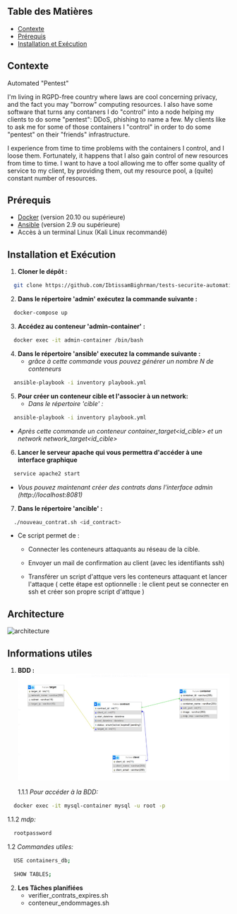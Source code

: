 ## Table des Matières

- [Contexte](#contexte)
- [Prérequis](#prérequis)
- [Installation et Exécution](#installation-et-exécution)



## Contexte 

Automated "Pentest"

  I'm living in RGPD-free country where laws are cool concerning privacy,  and  the fact you may "borrow" computing resources. I also have some software that turns any contaners I do "control" into a node helping my clients to do some "pentest": DDoS, phishing to name a few. My clients like to ask me for some of those containers I "control" in order to do some "pentest" on their "friends" infrastructure. 

I experience from time to time problems with the containers I control, and I loose them. Fortunately, it happens that I also gain control of new resources from time to time. I  want to have a tool allowing me to offer some quality of service to my client, by providing them, out my resource pool, a (quite) constant number of resources. 

## Prérequis

- [Docker](https://docs.docker.com/get-docker/) (version 20.10 ou supérieure)
- [Ansible](https://docs.ansible.com/ansible/latest/installation_guide/intro_install.html) (version 2.9 ou supérieure)
- Accès à un terminal Linux (Kali Linux recommandé)



## Installation et Exécution 

1. **Cloner le dépôt :**
  ```bash
    git clone https://github.com/IbtissamBighrman/tests-securite-automatises.git
  ```
2. **Dans le répertoire 'admin' exécutez la commande suivante :**
  ```bash
    docker-compose up
  ```
3. **Accédez au conteneur 'admin-container' :**
  ```bash
    docker exec -it admin-container /bin/bash
  ```
4. **Dans le répertoire 'ansible' executez la commande suivante :**
   - *grâce à cette commande vous pouvez générer un nombre N de conteneurs*
  ```bash
    ansible-playbook -i inventory playbook.yml
  ```
5. **Pour créer un conteneur cible et l'associer à un network:**
   - *Dans le répertoire 'cible' :*
  ```bash
    ansible-playbook -i inventory playbook.yml
  ```
   - *Après cette commande un conteneur container_target<id_cible> et un network network_target<id_cible>* 

6. **Lancer le serveur apache qui vous permettra d'accéder à une interface graphique**
  
  ```bash
    service apache2 start
  ```
   - *Vous pouvez maintenant créer des contrats dans l'interface admin (http://localhost:8081)*
7. **Dans le répertoire 'ancible' :**
  ```bash
    ./nouveau_contrat.sh <id_contract>
  ```
   - Ce script permet de :
     - Connecter les conteneurs attaquants au réseau de la cible.

     - Envoyer un mail de confirmation au client (avec les identifiants ssh)

     - Transférer un script d'attque vers les conteneurs attaquant et lancer l'attaque ( cette étape est optionnelle : le client peut se connecter en ssh et créer son propre script d'attque )

## Architecture ##
![architecture](./img/shema_architecture.png)


## Informations utiles ##
1. **BDD :**
![bdd](./img/bdd.png)

   1.1.1 *Pour accéder à la BDD:*
  ```bash
    docker exec -it mysql-container mysql -u root -p
  ```

   1.1.2 *mdp:*
  ```bash
    rootpassword
  ```

  1.2 *Commandes utiles:*
  ```bash
    USE containers_db;
  ```

  ```bash
    SHOW TABLES;
  ```
2. **Les Tâches planifiées**
   - verifier_contrats_expires.sh
   - conteneur_endommages.sh
